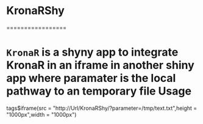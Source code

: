 # KronaRShy
=================

`KronaR` is a shyny app to integrate KronaR  in an iframe in another shiny app
where paramater is the local pathway to an temporary file
Usage
=================

tags$iframe(src = "http://Url/KronaRShy/?parameter=/tmp/text.txt",height = "1000px",width = "1000px")

